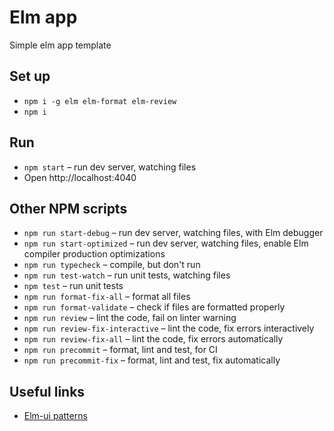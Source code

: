 # Elm app

Simple elm app template

## Set up

- `npm i -g elm elm-format elm-review`
- `npm i`

## Run

- `npm start` – run dev server, watching files
- Open http://localhost:4040

## Other NPM scripts

- `npm run start-debug` – run dev server, watching files, with Elm debugger
- `npm run start-optimized` – run dev server, watching files, enable Elm compiler production optimizations
- `npm run typecheck` – compile, but don't run
- `npm run test-watch` – run unit tests, watching files
- `npm test` – run unit tests
- `npm run format-fix-all` – format all files
- `npm run format-validate` – check if files are formatted properly
- `npm run review` – lint the code, fail on linter warning
- `npm run review-fix-interactive` – lint the code, fix errors interactively
- `npm run review-fix-all` – lint the code, fix errors automatically
- `npm run precommit` – format, lint and test, for CI
- `npm run precommit-fix` – format, lint and test, fix automatically

## Useful links

- [Elm-ui patterns](https://korban.net/elm/elm-ui-patterns/button)
